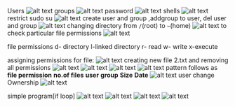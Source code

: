 Users
![alt text](image-8.png)
groups
![alt text](image-9.png)
password
![alt text](image-10.png)
shells
![alt text](image-11.png)
restrict sudo su
![alt text](image-12.png)
create user and group ,addgroup to user, del user and group
![alt text](image-13.png)
changing directory from `/`(root) to `~`(home)
![alt text](image-14.png)
to check particular file permissions
![alt text](image-15.png)

file permissions
d- directory
l-linked directory
r- read
w- write
x-execute

assigning permissions for file:
![alt text](image-16.png)
creating new file 2.txt and removing all permissions
![alt text](image-17.png)
![alt text](image-18.png)
![alt text](image-19.png)
![alt text](image-20.png)
pattern follows as 
**file permission** **no.of files** **user** **group** **Size** **Date**
![alt text](image-21.png)
user change Ownership 
![alt text](image-22.png)

simple program[if loop]
![alt text](image-23.png)
![alt text](image-24.png)
![alt text](image-25.png)
![alt text](image-26.png)
